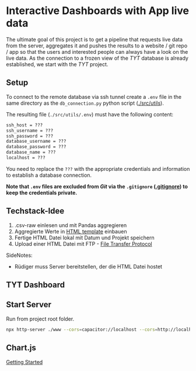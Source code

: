 # Interactive Dashboards with App live data

The ultimate goal of this project is to get a pipeline that requests live data from the server, aggregates it and pushes the results to a website / git repo / app so that the users and interested people can always have a look on the live data.
As the connection to a frozen view of the *TYT* database is already established, we start with the *TYT* project.

## Setup

To connect to the remote database via ssh tunnel create a `.env` file in the same directory as the `db_connection.py` python script ([./src/utils](./src/utils)).

The resulting file (`./src/utils/.env`) must have the following content:

```txt
ssh_host = ???
ssh_username = ???
ssh_password = ???
database_username = ???
database_password = ???
database_name = ???
localhost = ???
```

You need to replace the `???` with the appropriate credentials and information to establish a database connection.

**Note that `.env` files are excluded from *Git* via the `.gitignore` ([.gitignore](./.gitignore)) to keep the credentials private.**

## Techstack-Idee

1. .csv-raw einlesen und mit Pandas aggregieren
2. Aggregierte Werte in [HTML template](https://getbootstrap.com/docs/5.1/examples/) einbauen
3. Fertige HTML Datei lokal mit Datum und Projekt speichern
4. Upload einer HTML Datei mit FTP -  [File Transfer Protocol](https://docs.python.org/3/library/ftplib.html)

SideNotes:

* Rüdiger muss Server bereitstellen, der die HTML Datei hostet

## TYT Dashboard

## Start Server

Run from project root folder.

```bash
npx http-server ./www --cors=capacitor://localhost --cors=http://localhost -c-1
```

## Chart.js

[Getting Started](https://www.chartjs.org/docs/latest/getting-started/)
